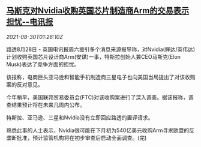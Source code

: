 <!--1630287062000-->
[马斯克对Nvidia收购英国芯片制造商Arm的交易表示担忧--电讯报](https://cn.reuters.com/article/uk-media-musk-nvidia-arm-0830-idCNKBS2FV02X)
------

<div><i>2021-08-30T01:26:10Z</i></div><p>路透8月28日 - 英国电讯报周六援引多个消息来源报导称，对Nvidia(辉达/英伟达)计划收购英国芯片设计商Arm(安谋)一事，特斯拉创始人兼CEO马斯克(Elon Musk)表达了竞争方面的担忧。</p><p>该报称，电商巨头亚马逊和智能手机制造商三星电子也向美国当局提出了对该收购案的反对意见。</p><p>今年稍早，美国联邦贸易委员会(FTC)对该收购案进行了深入调查。据该报称，调查结果预计将在未来几周内公布。</p><p>特斯拉、亚马逊、三星和Nvidia没有立即回应路透的置评请求。</p><p>熟悉此事的人士表示，Nvidia很可能在下月初为540亿美元收购Arm寻求欧盟的反垄断批准，预计监管机构将在初步审查后启动全面调查。(完)</p>
